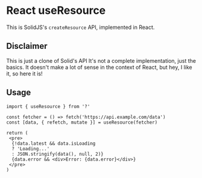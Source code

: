 # React useResource

This is SolidJS's `createResource` API, implemented in React.

## Disclaimer

This is just a clone of Solid's API It's not a complete implementation, just the basics. It doesn't make a lot of sense in the context of React, but hey, I like it, so here it is!

## Usage

```tsx
import { useResource } from '?'

const fetcher = () => fetch('https://api.example.com/data')
const [data, { refetch, mutate }] = useResource(fetcher)

return (
 <pre>
  {!data.latest && data.isLoading
  ? 'Loading...'
  : JSON.stringify(data(), null, 2)}
  {data.error && <div>Error: {data.error}</div>}
 </pre>
)
```
